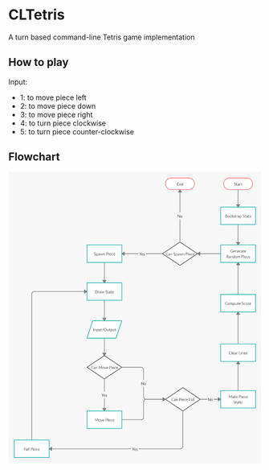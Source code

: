 # CLTetris
A turn based command-line Tetris game implementation

## How to play

Input:
- 1: to move piece left
- 2: to move piece down
- 3: to move piece right
- 4: to turn piece clockwise
- 5: to turn piece counter-clockwise

## Flowchart

![flowchart](./flowchart.jpeg)